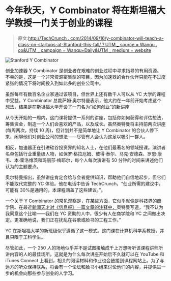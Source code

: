 # 今年秋天，Y Combinator 将在斯坦福大学教授一门关于创业的课程

> 原文:[http://TechCrunch . com/2014/09/16/y-combinator-will-teach-a-class-on-startups-at-Stanford-this-fall/？UTM _ source = Wanqu . co&UTM _ campaign = Wanqu+Daily&UTM _ medium = website](http://techcrunch.com/2014/09/16/y-combinator-will-teach-a-class-on-startups-at-stanford-this-fall/?utm_source=wanqu.co&utm_campaign=Wanqu+Daily&utm_medium=website)

![Stanford Y Combinator](../Images/36181e22568e58299bd442fa4162d8c0.png)

创业加速器 Y Combinator 是创业者在艰难的创业过程中寻求指导的有用资源。不幸的是，这是一个非常资源密集型的项目，因为加速器的合作伙伴只能在不过度紧张的情况下将时间投入到如此多的创业公司中。

虽然每年有数百名企业家通过该项目，但世界上还有数千人可以从 YC 大学的课程中受益。Y Combinator 总裁萨姆·奥尔特曼表示，他大约在一年前开始考虑这个想法，结果是在斯坦福大学开设了一门名为[“如何创业”的新讲座](http://startupclass.samaltman.com/)

从今天开始的一周内，这门课将提供一系列的讲座，包括你如何获得和评估想法，筹集资金，制造一个人们会喜欢的产品，以及成长。虽然奥特曼将主持前两次讲座(每周两次，持续 10 周)，但计划并不是简单地让 Y Combinator 的合伙人停下来，闲聊他们对创业公司的想法——尽管有人会认为这足以吸引一群人。

相反，加速器正在引进硅谷投资界的知名人士，在他们最著名的领域授课。演讲者名单包括行业重量级人物，如保罗·格拉厄姆、彼得·泰尔、马克·安德森、罗恩·康韦、本·霍洛维茨和玛丽莎·梅耶尔，每个人每次演讲有 50 分钟的时间来讲述他们认为的主题要点。

奥尔特曼指出，虽然讲座肯定会给与会者提供知识，帮助他们自信地起步，但它们不能取代完整的 YC 体验。他在电话中告诉 TechCrunch，“创业所需的建议中，可能有 30%是通用的，本课程涵盖了这些建议。”。

一个关于 Y Combinator 的常见观察是，在某些方面，它似乎就像是科技界的商学院。在最近[新闻天才对《信息报》一篇文章的注释中，](http://news.genius.com/Eric-newcomer-venture-firms-fret-as-y-combinator-soars-annotated)奥特曼写道，“我不认为我同意这个比喻——我们在 YC 资助的人中，很少有人在商学院和 YC 之间做出决定。更准确地说，我们正在扰乱在谷歌或脸书的工程工作。”

YC 在斯坦福大学的新班级似乎遵循了这一模式。这门课在计算机科学系教授，并且只限于工科学生。

尽管如此，一个 250 人的场地似乎并不是试图接触成千上万想听听该课程讲师所讲内容的人的最佳场所。这就是为什么每次讲座开始后不久就可以在 YouTube 和 iTunes Connect 上看到，相关的阅读材料和作业也会链接到课程网站上。为了与远方的听众保持联系，将会有一个论坛和脸书小组来讨论他们的内容，并提供进一步的机会向那些参与创业的人学习。
